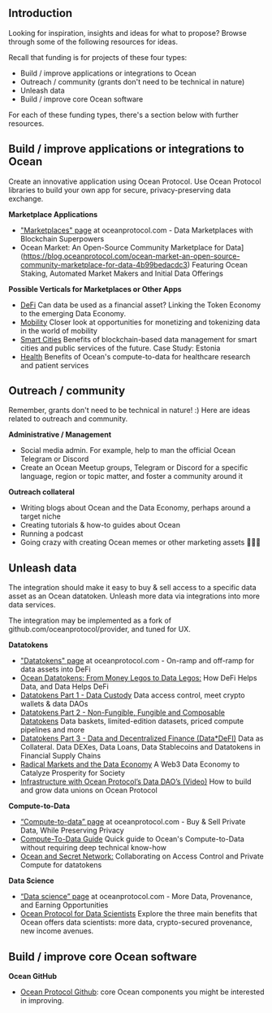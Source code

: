 ## Introduction

Looking for inspiration, insights and ideas for what to propose? Browse through some of the following resources for ideas.

Recall that funding is for projects of these four types:
* Build / improve applications or integrations to Ocean
* Outreach / community (grants don't need to be technical in nature)
* Unleash data
* Build / improve core Ocean software

For each of these funding types, there's a section below with further resources.

## Build / improve applications or integrations to Ocean

Create an innovative application using Ocean Protocol. Use Ocean Protocol libraries to build your own app for secure, privacy-preserving data exchange.

**Marketplace Applications**
- ["Marketplaces" page](https://oceanprotocol.com/technology/marketplaces) at oceanprotocol.com - Data Marketplaces with Blockchain Superpowers
- Ocean Market: An Open-Source Community Marketplace for Data](https://blog.oceanprotocol.com/ocean-market-an-open-source-community-marketplace-for-data-4b99bedacdc3) Featuring Ocean Staking, Automated Market Makers and Initial Data Offerings

**Possible Verticals for Marketplaces or Other Apps**
- [DeFi](https://blog.oceanprotocol.com/data-tokens-3-data-and-decentralized-finance-data-defi-d5c9a6e578b7) Can data be used as a financial asset? Linking the Token Economy to the emerging Data Economy.
- [Mobility](https://blog.oceanprotocol.com/how-to-monetize-tokenize-data-8f860e405773) Closer look at opportunities for monetizing and tokenizing data in the world of mobility
- [Smart Cities](http://trent.st/content/20191205%20smart%20cities%20-%20ocean%20meetup.pdf) Benefits of blockchain-based data management for smart cities and public services of the future. Case Study: Estonia 
- [Health](http://trent.st/content/McConaghy%20-%20AI%20SG%20-%20Ocean%20and%20Health.pdf) Benefits of Ocean's compute-to-data for healthcare research and patient services

## Outreach / community

Remember, grants don't need to be technical in nature! :) Here are ideas related to outreach and community.

**Administrative / Management**
- Social media admin. For example, help to man the official Ocean Telegram or Discord
- Create an Ocean Meetup groups, Telegram or Discord for a specific language, region or topic matter, and foster a community around it

**Outreach collateral**
- Writing blogs about Ocean and the Data Economy, perhaps around a target niche
- Creating tutorials & how-to guides about Ocean
- Running a podcast
- Going crazy with creating Ocean memes or other marketing assets 🧜🧜‍♂️

## Unleash data

The integration should make it easy to buy & sell access to a specific data asset as an Ocean datatoken. Unleash more data via integrations into more data services.

The integration may be implemented as a fork of github.com/oceanprotocol/provider, and tuned for UX.

**Datatokens**
- ["Datatokens" page](https://oceanprotocol.com/technology/data-tokens) at oceanprotocol.com - On-ramp and off-ramp for data assets into DeFi
- [Ocean Datatokens: From Money Legos to Data Legos:](https://blog.oceanprotocol.com/ocean-datatokens-from-money-legos-to-data-legos-4f867cec1837) How DeFi Helps Data, and Data Helps DeFi
- [Datatokens Part 1 - Data Custody](https://blog.oceanprotocol.com/data-tokens-1-data-custody-1d0d5ae66d0c)  Data access control, meet crypto wallets & data DAOs
- [Datatokens Part 2 - Non-Fungible, Fungible and Composable Datatokens](https://blog.oceanprotocol.com/data-tokens-2-fungible-composable-54b6e0d28293) Data baskets, limited-edition datasets, priced compute pipelines and more
- [Datatokens Part 3 - Data and Decentralized Finance (Data*DeFI)](https://blog.oceanprotocol.com/data-tokens-3-data-and-decentralized-finance-data-defi-d5c9a6e578b7) Data as Collateral. Data DEXes, Data Loans, Data Stablecoins and Datatokens in Financial Supply Chains
- [Radical Markets and the Data Economy](https://blog.oceanprotocol.com/radical-markets-and-the-data-economy-4847c272f5) A Web3 Data Economy to Catalyze Prosperity for Society
- [Infrastructure with Ocean Protocol’s Data DAO’s (Video)](https://www.youtube.com/watch?v=SSRGRxTriIg) How to build and grow data unions on Ocean Protocol

**Compute-to-Data**
- [“Compute-to-data” page](https://oceanprotocol.com/technology/compute-to-data) at oceanprotocol.com - Buy & Sell Private Data, While Preserving Privacy
- [Compute-To-Data Guide](https://blog.oceanprotocol.com/v2-ocean-compute-to-data-guide-9a3491034b64) Quick guide to Ocean's Compute-to-Data without requiring deep technical know-how
- [Ocean and Secret Network:](https://blog.oceanprotocol.com/ocean-and-secret-collaborating-on-access-control-and-private-compute-for-datatokens-1427acd1fcbe) Collaborating on Access Control and Private Compute for datatokens

**Data Science**
- [“Data science” page](https://oceanprotocol.com/technology/data-science) at oceanprotocol.com - More Data, Provenance, and Earning Opportunities
- [Ocean Protocol for Data Scientists](https://blog.oceanprotocol.com/how-ocean-can-benefit-data-scientists-7e502e5f1a5f) Explore the three main benefits that Ocean offers data scientists: more data, crypto-secured provenance, new income avenues.

## Build / improve core Ocean software

**Ocean GitHub**
- [Ocean Protocol Github](https://github.com/oceanprotocol): core Ocean components you might be interested in improving.
